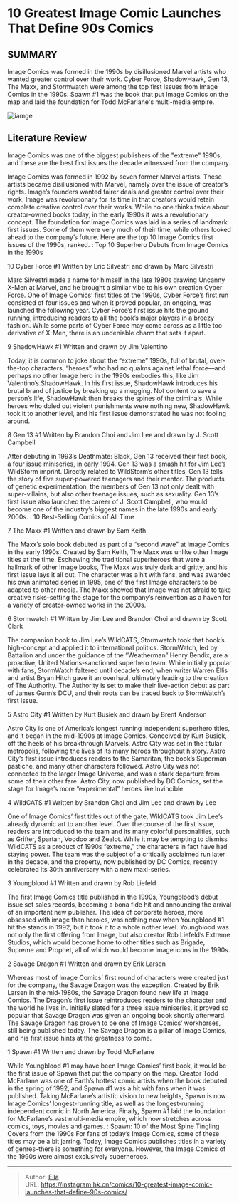 # 10 Greatest Image Comic Launches That Define  90s Comics


## SUMMARY 


 Image Comics was formed in the 1990s by disillusioned Marvel artists who wanted greater control over their work. 
 Cyber Force, ShadowHawk, Gen 13, The Maxx, and Stormwatch were among the top first issues from Image Comics in the 1990s. 
 Spawn #1 was the book that put Image Comics on the map and laid the foundation for Todd McFarlane&#39;s multi-media empire. 

![iamge](https://static1.srcdn.com/wordpress/wp-content/uploads/2018/07/Spawn-Comic-Book-Cover-Art.jpg)

## Literature Review

Image Comics was one of the biggest publishers of the &#34;extreme&#34; 1990s, and these are the best first issues the decade witnessed from the company.




Image Comics was formed in 1992 by seven former Marvel artists. These artists became disillusioned with Marvel, namely over the issue of creator’s rights. Image’s founders wanted fairer deals and greater control over their work. Image was revolutionary for its time in that creators would retain complete creative control over their works. While no one thinks twice about creator-owned books today, in the early 1990s it was a revolutionary concept.
The foundation for Image Comics was laid in a series of landmark first issues. Some of them were very much of their time, while others looked ahead to the company’s future. Here are the top 10 Image Comics first issues of the 1990s, ranked.
 : Top 10 Superhero Debuts from Image Comics in the 1990s









 








 10  Cyber Force #1 
Written by Eric Silvestri and drawn by Marc Silvestri


 







Marc Silvestri made a name for himself in the late 1980s drawing Uncanny X-Men at Marvel, and he brought a similar vibe to his own creation Cyber Force. One of Image Comics’ first titles of the 1990s, Cyber Force’s first run consisted of four issues and when it proved popular, an ongoing, was launched the following year. Cyber Force’s first issue hits the ground running, introducing readers to all the book’s major players in a breezy fashion. While some parts of Cyber Force may come across as a little too derivative of X-Men, there is an undeniable charm that sets it apart.





 9  ShadowHawk #1 
Written and drawn by Jim Valentino


 







Today, it is common to joke about the “extreme” 1990s, full of brutal, over-the-top characters, “heroes” who had no qualms against lethal force—and perhaps no other Image hero in the 1990s embodies this, like Jim Valentino’s ShadowHawk. In his first issue, ShadowHawk introduces his brutal brand of justice by breaking up a mugging. Not content to save a person’s life, ShadowHawk then breaks the spines of the criminals. While heroes who doled out violent punishments were nothing new, ShadowHawk took it to another level, and his first issue demonstrated he was not fooling around.





 8  Gen 13 #1 
Written by Brandon Choi and Jim Lee and drawn by J. Scott Campbell


 







After debuting in 1993’s Deathmate: Black, Gen 13 received their first book, a four issue miniseries, in early 1994. Gen 13 was a smash hit for Jim Lee’s WildStorm imprint. Directly related to WildStorm’s other titles, Gen 13 tells the story of five super-powered teenagers and their mentor. The products of genetic experimentation, the members of Gen 13 not only dealt with super-villains, but also other teenage issues, such as sexuality. Gen 13’s first issue also launched the career of J. Scott Campbell, who would become one of the industry’s biggest names in the late 1990s and early 2000s.
 : 10 Best-Selling Comics of All Time





 7  The Maxx #1 
Written and drawn by Sam Keith


 







The Maxx’s solo book debuted as part of a “second wave” at Image Comics in the early 1990s. Created by Sam Keith, The Maxx was unlike other Image titles at the time. Eschewing the traditional superheroes that were a hallmark of other Image books, The Maxx was truly dark and gritty, and his first issue lays it all out. The character was a hit with fans, and was awarded his own animated series in 1995, one of the first Image characters to be adapted to other media. The Maxx showed that Image was not afraid to take creative risks–setting the stage for the company’s reinvention as a haven for a variety of creator-owned works in the 2000s.





 6  Stormwatch #1 
Written by Jim Lee and Brandon Choi and drawn by Scott Clark


 







The companion book to Jim Lee’s WildCATS, Stormwatch took that book’s high-concept and applied it to international politics. StormWatch, led by Battalion and under the guidance of the “Weatherman” Henry Bendix, are a proactive, United Nations-sanctioned superhero team. While initially popular with fans, StormWatch faltered until decade’s end, when writer Warren Ellis and artist Bryan Hitch gave it an overhaul, ultimately leading to the creation of The Authority. The Authority is set to make their live-action debut as part of James Gunn’s DCU, and their roots can be traced back to StormWatch’s first issue.





 5  Astro City #1 
Written by Kurt Busiek and drawn by Brent Anderson


 







Astro City is one of America’s longest running independent superhero titles, and it began in the mid-1990s at Image Comics. Conceived by Kurt Busiek, off the heels of his breakthrough Marvels, Astro City was set in the titular metropolis, following the lives of its many heroes throughout history. Astro City’s first issue introduces readers to the Samaritan, the book’s Superman-pastiche, and many other characters followed. Astro City was not connected to the larger Image Universe, and was a stark departure from some of their other fare. Astro City, now published by DC Comics, set the stage for Image’s more “experimental” heroes like Invincible.





 4  WildCATS #1 
Written by Brandon Choi and Jim Lee and drawn by Lee


 







One of Image Comics’ first titles out of the gate, WildCATS took Jim Lee’s already dynamic art to another level. Over the course of the first issue, readers are introduced to the team and its many colorful personalities, such as Grifter, Spartan, Voodoo and Zealot. While it may be tempting to dismiss WildCATS as a product of 1990s “extreme,” the characters in fact have had staying power. The team was the subject of a critically acclaimed run later in the decade, and the property, now published by DC Comics, recently celebrated its 30th anniversary with a new maxi-series.





 3  Youngblood #1 
Written and drawn by Rob Liefeld


 







The first Image Comics title published in the 1990s, Youngblood’s debut issue set sales records, becoming a bona fide hit and announcing the arrival of an important new publisher. The idea of corporate heroes, more obsessed with image than heroics, was nothing new when Youngblood #1 hit the stands in 1992, but it took it to a whole nother level. Youngblood was not only the first offering from Image, but also creator Rob Liefeld’s Extreme Studios, which would become home to other titles such as Brigade, Supreme and Prophet, all of which would become Image icons in the 1990s.





 2  Savage Dragon #1 
Written and drawn by Erik Larsen


 







Whereas most of Image Comics’ first round of characters were created just for the company, the Savage Dragon was the exception. Created by Erik Larsen in the mid-1980s, the Savage Dragon found new life at Image Comics. The Dragon’s first issue reintroduces readers to the character and the world he lives in. Initially slated for a three issue miniseries, it proved so popular that Savage Dragon was given an ongoing book shortly afterward. The Savage Dragon has proven to be one of Image Comics’ workhorses, still being published today. The Savage Dragon is a pillar of Image Comics, and his first issue hints at the greatness to come.





 1  Spawn #1 
Written and drawn by Todd McFarlane


 







While Youngblood #1 may have been Image Comics’ first book, it would be the first issue of Spawn that put the company on the map. Creator Todd McFarlane was one of Earth’s hottest comic artists when the book debuted in the spring of 1992, and Spawn #1 was a hit with fans when it was published. Taking McFarlane’s artistic vision to new heights, Spawn is now Image Comics’ longest-running title, as well as the longest-running independent comic in North America. Finally, Spawn #1 laid the foundation for McFarlane’s vast multi-media empire, which now stretches across comics, toys, movies and games.
 : Spawn: 10 of the Most Spine Tingling Covers from the 1990s
For fans of today’s Image Comics, some of these titles may be a bit jarring. Today, Image Comics publishes titles in a variety of genres–there is something for everyone. However, the Image Comics of the 1990s were almost exclusively superheroes.

---

> Author: [Ella](https://instagram.hk.cn/)  
> URL: https://instagram.hk.cn/comics/10-greatest-image-comic-launches-that-define-90s-comics/  

